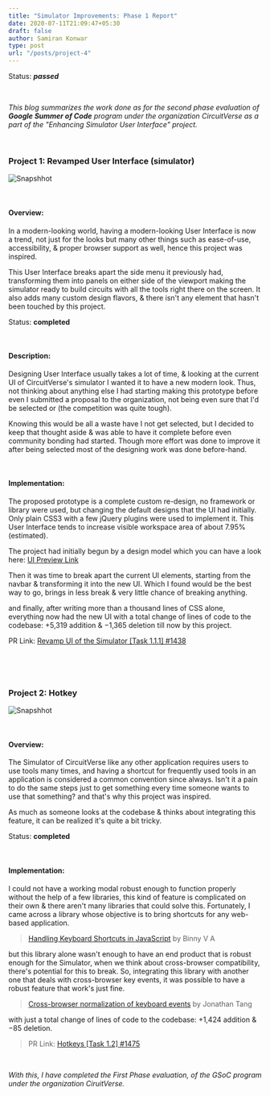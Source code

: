 ```yaml
---
title: "Simulator Improvements: Phase 1 Report"
date: 2020-07-11T21:09:47+05:30
draft: false
author: Samiran Konwar
type: post
url: "/posts/project-4"
---
```


Status: ***passed***

&nbsp;

*This blog summarizes the work done as for the second phase evaluation of **Google Summer of Code** program under the organization CircuitVerse as a part of the "Enhancing Simulator User Interface" project.*

&nbsp;

### Project 1: Revamped User Interface (simulator)

![Snapshhot](/img/p4/UI_snap.png)

&nbsp;

#### Overview:

In a modern-looking world, having a modern-looking User Interface is now a trend, not just for the looks but many other things such as ease-of-use, accessibility, & proper browser support as well, hence this project was inspired. 

This User Interface breaks apart the side menu it previously had, transforming them into panels on either side of the viewport making the simulator ready to build circuits with all the tools right there on the screen. It also adds many custom design flavors, & there isn't any element that hasn't been touched by this project.

Status: **completed**

&nbsp;

#### Description:

Designing User Interface usually takes a lot of time, & looking at the current UI of CircuitVerse's simulator I wanted it to have a new modern look. Thus, not thinking about anything else I had starting making this prototype before even I submitted a proposal to the organization, not being even sure that I'd be selected or (the competition was quite tough). 

Knowing this would be all a waste have I not get selected, but I decided to keep that thought aside & was able to have it complete before even community bonding had started. Though more effort was done to improve it after being selected most of the designing work was done before-hand.

&nbsp;

#### Implementation:

The proposed prototype is a complete custom re-design, no framework or library were used, but changing the default designs that the UI had initially. Only plain CSS3 with a few jQuery plugins were used to implement it. This User Interface tends to increase visible workspace area of about 7.95% (estimated).

The project had initially begun by a design model which you can have a look here:
[UI Preview Link](https://xd.adobe.com/view/cfbc29ff-f83b-42d7-7ef0-9220dbb7d3bd-b98d/)

Then it was time to break apart the current UI elements, starting from the navbar & transforming it into the new UI. Which I found would be the best way to go, brings in less break & very little chance of breaking anything. 

and finally, after writing more than a thousand lines of CSS alone, everything now had the new UI with a total change of lines of code to the codebase: +5,319 addition & −1,365 deletion till now by this project.

PR Link: [Revamp UI of the Simulator [Task 1.1.1] #1438](https://github.com/CircuitVerse/CircuitVerse/pull/1438)

&nbsp;

&nbsp;

### Project 2: Hotkey

![Snapshhot](/img/p4/hotkey.gif)

&nbsp;

#### Overview:

The Simulator of CircuitVerse like any other application requires users to use tools many times, and having a shortcut for frequently used tools in an application is considered a common convention since always. Isn't it a pain to do the same steps just to get something every time someone wants to use that something? and that's why this project was inspired. 

As much as someone looks at the codebase & thinks about integrating this feature, it can be realized it's quite a bit tricky.

Status: **completed**

&nbsp;

#### Implementation:

I could not have a working modal robust enough to function properly without the help of a few libraries, this kind of feature is complicated on their own & there aren't many libraries that could solve this. Fortunately, I came across a library whose objective is to bring shortcuts for any web-based application.

> [Handling Keyboard Shortcuts in JavaScript](http://www.openjs.com/scripts/events/keyboard_shortcuts/) by Binny V A

but this library alone wasn't enough to have an end product that is robust enough for the Simulator, when we think about cross-browser compatibility, there's potential for this to break. So, integrating this library with another one that deals with cross-browser key events, it was possible to have a robust feature that work's just fine.

> [Cross-browser normalization of keyboard events](https://github.com/nostrademons/keycode.js/) by Jonathan Tang

with just a total change of lines of code to the codebase: +1,424 addition & −85 deletion.

> PR Link: [Hotkeys [Task 1.2] #1475](https://github.com/CircuitVerse/CircuitVerse/pull/1475)

&nbsp;
&nbsp;
&nbsp;

*With this, I have completed the First Phase evaluation, of the GSoC program under the organization CiruitVerse.*
